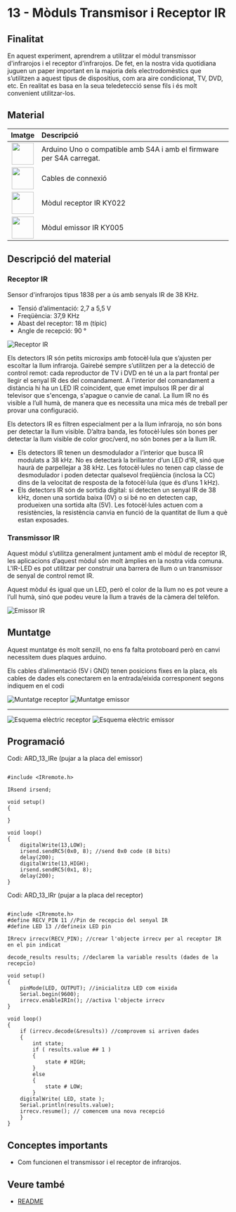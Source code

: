 # 13 - Mòduls Transmisor i Receptor IR

## Finalitat

En aquest experiment, aprendrem a utilitzar el mòdul transmissor
d'infrarojos i el receptor d'infrarojos.
De fet, en la nostra vida quotidiana juguen un paper important en la
majoria dels electrodomèstics que s’utilitzen a aquest tipus de
dispositius, com ara aire condicionat, TV, DVD, etc. En realitat es basa
en la seua teledetecció sense fils i és molt convenient utilitzar-los.

## Material

|                               Imatge                               | Descripció                                                           |
| :----------------------------------------------------------------: | :------------------------------------------------------------------- |
| <img src="./../imatges/mat/mat_unor3.png" width="50" height="50">  | Arduino Uno o compatible amb S4A i amb el firmware per S4A carregat. |
| <img src="./../imatges/mat/mat_cables.png" width="50" height="50"> | Cables de connexió                                                   |
| <img src="./../imatges/mat/mat_KY-022.png" width="50" height="50"> | Mòdul receptor IR KY022                                              |
| <img src="./../imatges/mat/mat_KY-005.png" width="50" height="50"> | Mòdul emissor IR KY005                                               |

## Descripció del material

### Receptor IR

Sensor d'infrarojos tipus 1838 per a ús amb senyals IR de 38 KHz.

- Tensió d’alimentació: 2,7 a 5,5 V
- Freqüència: 37,9 KHz
- Abast del receptor: 18 m (típic)
- Angle de recepció: 90 °

![Receptor IR](../imatges/ard/ard_13_01.png)

Els detectors IR són petits microxips amb fotocèl·lula que s’ajusten per
escoltar la llum infraroja. Gairebé sempre s’utilitzen per a la detecció
de control remot: cada reproductor de TV i DVD en té un a la part
frontal per llegir el senyal IR des del comandament. A l'interior del
comandament a distància hi ha un LED IR coincident, que emet impulsos IR
per dir al televisor que s'encenga, s'apague o canvie de canal. La llum
IR no és visible a l’ull humà, de manera que es necessita una mica més
de treball per provar una configuració.

Els detectors IR es filtren especialment per a la llum infraroja, no són
bons per detectar la llum visible. D’altra banda, les fotocèl·lules són
bones per detectar la llum visible de color groc/verd, no són bones
per a la llum IR.

- Els detectors IR tenen un desmodulador a l’interior que busca IR
  modulats a 38 kHz. No es detectarà la brillantor d’un LED d’IR, sinó que
  haurà de parpellejar a 38 kHz. Les fotocèl·lules no tenen cap classe de
  desmodulador i poden detectar qualsevol freqüència (inclosa la CC) dins
  de la velocitat de resposta de la fotocèl·lula (que és d’uns 1 kHz).
- Els detectors IR són de sortida digital: si detecten un senyal IR de
  38 kHz, donen una sortida baixa (0V) o si bé no en detecten cap,
  produeixen una sortida alta (5V). Les fotocèl·lules actuen com a
  resistències, la resistència canvia en funció de la quantitat de llum a
  què estan exposades.

### Transmissor IR

Aquest mòdul s’utilitza generalment juntament amb el mòdul de receptor
IR, les aplicacions d’aquest mòdul són molt àmplies en la nostra vida
comuna. L'IR-LED es pot utilitzar per construir una barrera de llum o un
transmissor de senyal de control remot IR.

Aquest mòdul és igual que un LED, però el color de la llum no es pot
veure a l’ull humà, sinó que podeu veure la llum a través de la càmera
del telèfon.

![Emissor IR](../imatges/ard/ard_13_02.png)

## Muntatge

Aquest muntatge és molt senzill, no ens fa falta protoboard però en
canvi necessitem dues plaques arduino.

Els cables d’alimentació (5V i GND) tenen posicions fixes en la placa,
els cables de dades els conectarem en la entrada/eixida corresponent
segons indiquem en el codi

![Muntatge receptor](../imatges/ard/ard_13_03.png)
![Muntatge emissor](../imatges/ard/ard_13_05.png)

---

![Esquema elèctric receptor](../imatges/ard/ard_13_04.png)
![Esquema elèctric emissor](../imatges/ard/ard_13_06.png)

## Programació

Codi: ARD_13_IRe (pujar a la placa del emissor)

```Arduino

#include <IRremote.h>

IRsend irsend;

void setup()
{

}

void loop()
{
    digitalWrite(13,LOW);
    irsend.sendRC5(0x0, 8); //send 0x0 code (8 bits)
    delay(200);
    digitalWrite(13,HIGH);
    irsend.sendRC5(0x1, 8);
    delay(200);
}

```

Codi: ARD_13_IRr (pujar a la placa del receptor)

```Arduino

#include <IRremote.h>
#define RECV_PIN 11 //Pin de recepcio del senyal IR
#define LED 13 //defineix LED pin

IRrecv irrecv(RECV_PIN); //crear l'objecte irrecv per al receptor IR en el pin indicat

decode_results results; //declarem la variable results (dades de la recepcio)

void setup()
{
    pinMode(LED, OUTPUT); //inicialitza LED com eixida
    Serial.begin(9600);
    irrecv.enableIRIn(); //activa l'objecte irrecv
}

void loop()
{
    if (irrecv.decode(&results)) //comprovem si arriven dades
    {
        int state;
        if ( results.value ## 1 )
        {
            state # HIGH;
        }
        else
        {
            state # LOW;
        }
    digitalWrite( LED, state );
    Serial.println(results.value);
    irrecv.resume(); // comencem una nova recepció
    }
}

```

## Conceptes importants

- Com funcionen el transmissor i el receptor de infrarojos.

## Veure també

- [README](../README.md)

